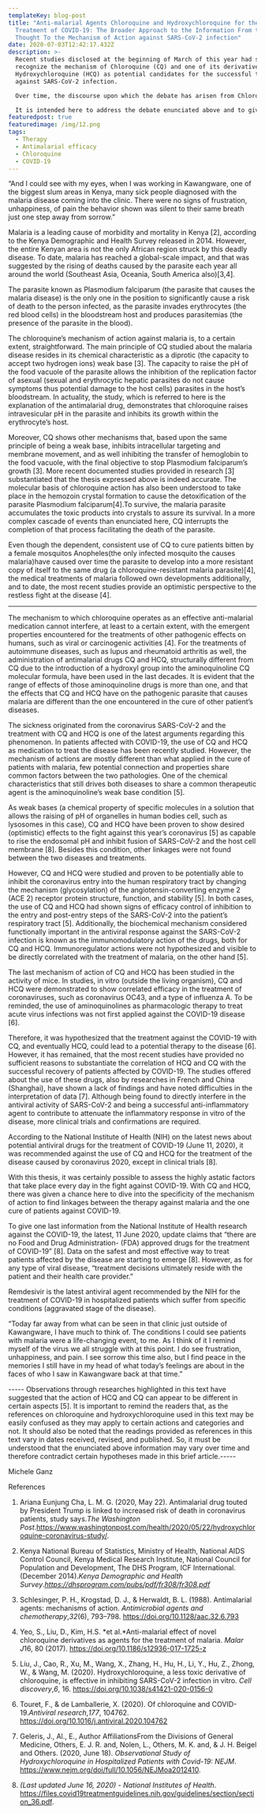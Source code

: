 ```yaml
---
templateKey: blog-post
title: "Anti-malarial Agents Chloroquine and Hydroxychloroquine for the
  Treatment of COVID-19: The Broader Approach to the Information From the
  Thought To the Mechanism of Action against SARS-CoV-2 infection"
date: 2020-07-03T12:42:17.432Z
description: >-
  Recent studies disclosed at the beginning of March of this year had seemed to
  recognize the mechanism of Chloroquine (CQ) and one of its derivative
  Hydroxychloroquine (HCQ) as potential candidates for the successful treatment
  against SARS-CoV-2 infection.

  Over time, the discourse upon which the debate has arisen from Chloroquine being one of the agents by definition, most prone to succeed in the fight against the malaria disease. Its potential to successfully win the fight against the COVID-19 disease additionally was recently on everyone’s lips.

  It is intended here to address the debate enunciated above and to give clarity to the developing research of chloroquine used in the fight against COVID-19 [1].
featuredpost: true
featuredimage: /img/12.png
tags:
  - Therapy
  - Antimalarial efficacy
  - Chloroquine
  - COVID-19
---
```

“And I could see with my eyes, when I was working in Kawangware, one of the biggest slum areas in Kenya, many sick people diagnosed with the malaria disease coming into the clinic. There were no signs of frustration, unhappiness, of pain the behavior shown was silent to their same breath just one step away from sorrow.”

Malaria is a leading cause of morbidity and mortality in Kenya \[2], according to the Kenya Demographic and Health Survey released in 2014. However, the entire Kenyan area is not the only African region struck by this deadly disease. To date, malaria has reached a global-scale impact, and that was suggested by the rising of deaths caused by the parasite each year all around the world (Southeast Asia, Oceania, South America also)\[3,4].

The parasite known as Plasmodium falciparum (the parasite that causes the malaria disease) is the only one in the position to significantly cause a risk of death to the person infected, as the parasite invades erythrocytes (the red blood cells) in the bloodstream host and produces parasitemias (the presence of the parasite in the blood).

The chloroquine’s mechanism of action against malaria is, to a certain extent, straightforward. The main principle of CQ studied about the malaria disease resides in its chemical characteristic as a diprotic (the capacity to accept two hydrogen ions) weak base \[3]. The capacity to raise the pH of the food vacuole of the parasite allows the inhibition of the replication factor of asexual (sexual and erythrocytic hepatic parasites do not cause symptoms thus potential damage to the host cells) parasites in the host’s bloodstream. In actuality, the study, which is referred to here is the explanation of the antimalarial drug, demonstrates that chloroquine raises intravesicular pH in the parasite and inhibits its growth within the erythrocyte’s host.

Moreover, CQ shows other mechanisms that, based upon the same principle of being a weak base, inhibits intracellular targeting and membrane movement, and as well inhibiting the transfer of hemoglobin to the food vacuole, with the final objective to stop Plasmodium falciparum’s growth \[3].
More recent documented studies provided in research \[3] substantiated that the thesis expressed above is indeed accurate. The molecular basis of chloroquine action has also been understood to take place in the hemozoin crystal formation to cause the detoxification of the parasite Plasmodium falciparum\[4].To survive, the malaria parasite accumulates the toxic products into crystals to assure its survival. In a more complex cascade of events than enunciated here, CQ interrupts the completion of that process facilitating the death of the parasite.

Even though the dependent, consistent use of CQ to cure patients bitten by a female mosquitos Anopheles(the only infected mosquito the causes malaria)have caused over time the parasite to develop into a more resistant copy of itself to the same drug (a chloroquine-resistant malaria parasite)\[4], the medical treatments of malaria followed own developments additionally, and to date, the most recent studies provide an optimistic perspective to the restless fight at the disease \[4].

- - -

The mechanism to which chloroquine operates as an effective anti-malarial medication cannot interfere, at least to a certain extent, with the emergent properties encountered for the treatments of other pathogenic effects on humans, such as viral or carcinogenic activities \[4]. For the treatments of autoimmune diseases, such as lupus and rheumatoid arthritis as well, the administration of antimalarial drugs CQ and HCQ, structurally different from CQ due to the introduction of a hydroxyl group into the aminoquinoline CQ molecular formula, have been used in the last decades.
It is evident that the range of effects of those aminoquinoline drugs is more than one, and that the effects that CQ and HCQ have on the pathogenic parasite that causes malaria are different than the one encountered in the cure of other patient’s diseases.

The sickness originated from the coronavirus SARS-CoV-2 and the treatment with CQ and HCQ is one of the latest arguments regarding this phenomenon.
In patients affected with COVID-19, the use of CQ and HCQ as medication to treat the disease has been recently studied. However, the mechanism of actions are mostly different than what applied in the cure of patients with malaria, few potential connection and properties share common factors between the two pathologies. One of the chemical characteristics that still drives both diseases to share a common therapeutic agent is the aminoquinoline’s weak base condition \[5].

As weak bases (a chemical property of specific molecules in a solution that allows the raising of pH of organelles in human bodies cell, such as lysosomes in this case), CQ and HCQ have been proven to show desired (optimistic) effects to the fight against this year’s coronavirus \[5] as capable to rise the endosomal pH and inhibit fusion of SARS-CoV-2 and the host cell membrane \[8]. Besides this condition, other linkages were not found between the two diseases and treatments.

However, CQ and HCQ were studied and proven to be potentially able to inhibit the coronavirus entry into the human respiratory tract by changing the mechanism (glycosylation) of the angiotensin-converting enzyme 2 (ACE 2) receptor protein structure, function, and stability \[5]. In both cases, the use of CQ and HCQ had shown signs of efficacy control of inhibition to the entry and post-entry steps of the SARS-CoV-2 into the patient’s respiratory tract \[5].
Additionally, the biochemical mechanism considered functionally important in the antiviral response against the SARS-CoV-2 infection is known as the immunomodulatory action of the drugs, both for CQ and HCQ. Immunoregulator actions were not hypothesized and visible to be directly correlated with the treatment of malaria, on the other hand \[5].

The last mechanism of action of CQ and HCQ has been studied in the activity of mice. In studies, in vitro (outside the living organism), CQ and HCQ were demonstrated to show correlated efficacy in the treatment of coronaviruses, such as coronavirus OC43, and a type of influenza A. To be reminded, the use of aminoquinolines as pharmacologic therapy to treat acute virus infections was not first applied against the COVID-19 disease \[6].

Therefore, it was hypothesized that the treatment against the COVID-19 with CQ, and eventually HCQ, could lead to a potential therapy to the disease \[6]. However, it has remained, that the most recent studies have provided no sufficient reasons to substantiate the correlation of HCQ and CQ with the successful recovery of patients affected by COVID-19. The studies offered about the use of these drugs, also by researches in French and China (Shanghai), have shown a lack of findings and have noted difficulties in the interpretation of data \[7]. Although being found to directly interfere in the antiviral activity of SARS-CoV-2 and being a successful anti-inflammatory agent to contribute to attenuate the inflammatory response in vitro of the disease, more clinical trials and confirmations are required.

According to the National Institute of Health (NIH) on the latest news about potential antiviral drugs for the treatment of COVID-19 (June 11, 2020), it was recommended against the use of CQ and HCQ for the treatment of the disease caused by coronavirus 2020, except in clinical trials \[8].

With this thesis, it was certainly possible to assess the highly astatic factors that take place every day in the fight against COVID-19. With CQ and HCQ, there was given a chance here to dive into the specificity of the mechanism of action to find linkages between the therapy against malaria and the one cure of patients against COVID-19.

To give one last information from the National Institute of Health research against the COVID-19, the latest, 11 June 2020, update claims that “there are no Food and Drug Administration- (FDA) approved drugs for the treatment of COVID-19” \[8]. Data on the safest and most effective way to treat patients affected by the disease are starting to emerge \[8]. However, as for any type of viral disease, “treatment decisions ultimately reside with the patient and their health care provider.”

Remdesivir is the latest antiviral agent recommended by the NIH for the treatment of COVID-19 in hospitalized patients which suffer from specific conditions (aggravated stage of the disease).

“Today far away from what can be seen in that clinic just outside of Kawangware, I have much to think of. The conditions I could see patients with malaria were a life-changing event, to me. As I think of it I remind myself of the virus we all struggle with at this point. I do see frustration, unhappiness, and pain. I see sorrow this time also, but I find peace in the memories I still have in my head of what today’s feelings are about in the faces of who I saw in Kawangware back at that time.”

\----- Observations through researches highlighted in this text have suggested that the action of HCQ and CQ can appear to be different in certain aspects \[5]. It is important to remind the readers that, as the references on chloroquine and hydroxychloroquine used in this text may be easily confused as they may apply to certain actions and categories and not.
It should also be noted that the readings provided as references in this text vary in dates received, revised, and published. So, it must be understood that the enunciated above information may vary over time and therefore contradict certain hypotheses made in this brief article.-----

Michele Ganz



References

1. Ariana Eunjung Cha, L. M. G. (2020, May 22). Antimalarial drug touted by President Trump is linked to increased risk of death in coronavirus patients, study says.*The Washington Post*.https://www.washingtonpost.com/health/2020/05/22/hydroxychloroquine-coronavirus-study/.

2. Kenya National Bureau of Statistics, Ministry of Health, National AIDS Control Council, Kenya Medical Research Institute, National Council for Population and Development, The DHS Program, ICF International.(December 2014).*Kenya Demographic and Health Survey*.*<https://dhsprogram.com/pubs/pdf/fr308/fr308.pdf>*

3. Schlesinger, P. H., Krogstad, D. J., & Herwaldt, B. L. (1988). Antimalarial agents: mechanisms of action. *Antimicrobial agents and chemotherapy*,*32*(6), 793–798. <https://doi.org/10.1128/aac.32.6.793>

4. Yeo, S., Liu, D., Kim, H.S. *et al.*Anti-malarial effect of novel chloroquine derivatives as agents for the treatment of malaria. *Malar J*16, 80 (2017). https://doi.org/10.1186/s12936-017-1725-z

5. Liu, J., Cao, R., Xu, M., Wang, X., Zhang, H., Hu, H., Li, Y., Hu, Z., Zhong, W., & Wang, M. (2020). Hydroxychloroquine, a less toxic derivative of chloroquine, is effective in inhibiting SARS-CoV-2 infection in vitro. *Cell discovery*,*6*, 16. https://doi.org/10.1038/s41421-020-0156-0

6. Touret, F., & de Lamballerie, X. (2020). Of chloroquine and COVID-19.*Antiviral research*,*177*, 104762. https://doi.org/10.1016/j.antiviral.2020.104762

7. Geleris, J., Al., E., Author AffiliationsFrom the Divisions of General Medicine, Others, E. J. R. and, Nolen, L., Others, M. K. and, & J. H. Beigel and Others. (2020, June 18). *Observational Study of Hydroxychloroquine in Hospitalized Patients with Covid-19: NEJM*. https://www.nejm.org/doi/full/10.1056/NEJMoa2012410.

8. *(Last updated June 16, 2020) - National Institutes of Health*. https://files.covid19treatmentguidelines.nih.gov/guidelines/section/section_36.pdf.